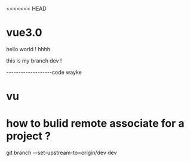 <<<<<<< HEAD
# vue3.0

hello world !
hhhh



this is my branch dev !


-------------------code wayke
# vu

# how to bulid remote associate for a project ?

git branch --set-upstream-to=origin/dev dev
